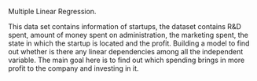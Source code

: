
Multiple Linear Regression.

This data set contains information of startups, the dataset contains R&D spent, amount of money spent on administration, the marketing spent, the state in which the startup is located and the profit. Building a model to find out whether is there any linear dependencies among all the independent variable. The main goal here is to find out which spending brings in more profit to the company and investing in it.
